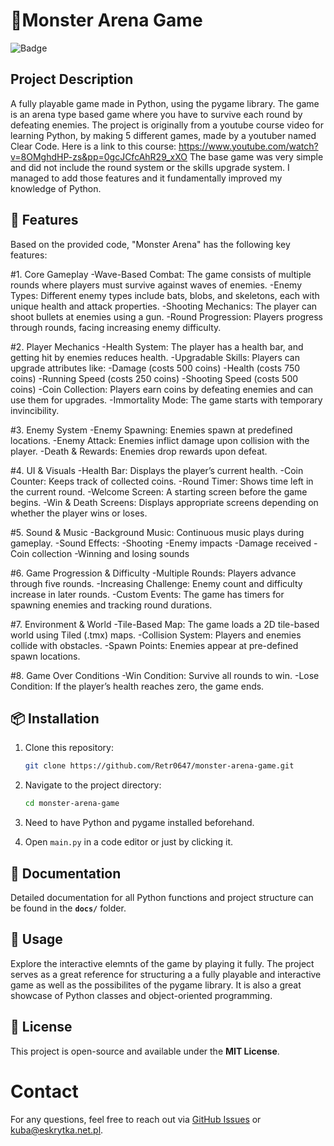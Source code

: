 # 🛒Monster Arena Game

![Badge](https://img.shields.io/badge/status-active-brightgreen)

## Project Description

A fully playable game made in Python, using the pygame library. The game is an arena type 
based game where you have to survive each round by defeating enemies. 
The project is originally from a youtube course video for learning Python, by making 5 
different games, made by a youtuber named Clear Code. Here is a link to this course: 
https://www.youtube.com/watch?v=8OMghdHP-zs&pp=0gcJCfcAhR29_xXO 
The base game was very simple and did not include the round system or the skills upgrade system.
I managed to add those features and it fundamentally improved my knowledge of Python.

## 🚀 Features 

Based on the provided code, "Monster Arena" has the following key features:

#1. Core Gameplay
-Wave-Based Combat: The game consists of multiple rounds where players must survive against waves of enemies.
-Enemy Types: Different enemy types include bats, blobs, and skeletons, each with unique health and attack properties.
-Shooting Mechanics: The player can shoot bullets at enemies using a gun.
-Round Progression: Players progress through rounds, facing increasing enemy difficulty.

#2. Player Mechanics
-Health System: The player has a health bar, and getting hit by enemies reduces health.
-Upgradable Skills: Players can upgrade attributes like:
-Damage (costs 500 coins)
-Health (costs 750 coins)
-Running Speed (costs 250 coins)
-Shooting Speed (costs 500 coins)
-Coin Collection: Players earn coins by defeating enemies and can use them for upgrades.
-Immortality Mode: The game starts with temporary invincibility.

#3. Enemy System
-Enemy Spawning: Enemies spawn at predefined locations.
-Enemy Attack: Enemies inflict damage upon collision with the player.
-Death & Rewards: Enemies drop rewards upon defeat.

#4. UI & Visuals
-Health Bar: Displays the player’s current health.
-Coin Counter: Keeps track of collected coins.
-Round Timer: Shows time left in the current round.
-Welcome Screen: A starting screen before the game begins.
-Win & Death Screens: Displays appropriate screens depending on whether the player wins or loses.

#5. Sound & Music
-Background Music: Continuous music plays during gameplay.
-Sound Effects:
-Shooting
-Enemy impacts
-Damage received
-Coin collection
-Winning and losing sounds

#6. Game Progression & Difficulty
-Multiple Rounds: Players advance through five rounds.
-Increasing Challenge: Enemy count and difficulty increase in later rounds.
-Custom Events: The game has timers for spawning enemies and tracking round durations.

#7. Environment & World
-Tile-Based Map: The game loads a 2D tile-based world using Tiled (.tmx) maps.
-Collision System: Players and enemies collide with obstacles.
-Spawn Points: Enemies appear at pre-defined spawn locations.

#8. Game Over Conditions
-Win Condition: Survive all rounds to win.
-Lose Condition: If the player’s health reaches zero, the game ends.

## 📦 Installation

1. Clone this repository:
   ```bash
   git clone https://github.com/Retr0647/monster-arena-game.git
   ```
2. Navigate to the project directory:
   ```bash
   cd monster-arena-game
   ```
3. Need to have Python and pygame installed beforehand.
  
3. Open `main.py` in a code editor or just by clicking it.

## 📄 Documentation
Detailed documentation for all Python functions and project structure can be found in the **`docs/`** folder.

## 🎯 Usage
Explore the interactive elemnts of the game by playing it fully. The project serves as a great reference for structuring a 
a fully playable and interactive game as well as the possibilites of the pygame library. It is also a great showcase of Python
classes and object-oriented programming.

## 📜 License
This project is open-source and available under the **MIT License**.

# Contact

For any questions, feel free to reach out via [GitHub Issues](https://github.com/your-username/monster-arena-game/issues) or kuba@eskrytka.net.pl.

